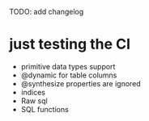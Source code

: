 TODO: add changelog
# just testing the CI

 - primitive data types support
 - @dynamic for table columns
 - @synthesize properties are ignored
 - indices
 - Raw sql
 - SQL functions
